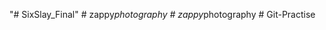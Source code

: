 "# SixSlay_Final" 
#   z a p p y _ p h o t o g r a p h y  
 #   z a p p y _ p h o t o g r a p h y  
 #   G i t - P r a c t i s e  
 